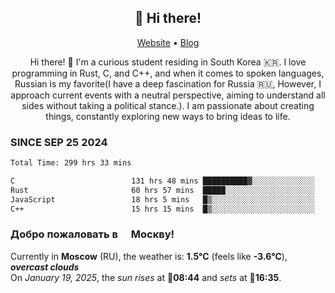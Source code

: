 <h2 align="center">👋 Hi there!</h2>
<p align="center">
  <a href="https://urdekcah.ru">Website</a> •
  <a href="https://urdekcah.blog">Blog</a>
</p>

<p align="center">
  Hi there! 👋 I'm a curious student residing in South Korea 🇰🇷. I love programming in Rust, C, and C++, and when it comes to spoken languages, Russian is my favorite(I have a deep fascination for Russia 🇷🇺, However, I approach current events with a neutral perspective, aiming to understand all sides without taking a political stance.). I am passionate about creating things, constantly exploring new ways to bring ideas to life.
</p>

### SINCE SEP 25 2024
<!--START_SECTION:waka-->
<!--LAST_WAKA_UPDATE:2025-01-18 18:25:19-->
```txt
Total Time: 299 hrs 33 mins

C                          131 hrs 48 mins ██████████▓░░░░░░░░░░░░░░   42.73 %
Rust                       60 hrs 57 mins  █████░░░░░░░░░░░░░░░░░░░░   19.76 %
JavaScript                 18 hrs 5 mins   █▒░░░░░░░░░░░░░░░░░░░░░░░   05.87 %
C++                        15 hrs 15 mins  █▒░░░░░░░░░░░░░░░░░░░░░░░   04.95 %
```
<!--END_SECTION:waka-->

<h3>Добро пожаловать в <img src="https://cdn-icons-png.flaticon.com/512/197/197408.png" width="13"/> Москву!</h3>

<!--START_SECTION:weather:moscow-->
<!--LAST_WEATHER_UPDATE:2025-01-19 01:41:22-->
Currently in **Moscow** (RU), the weather is: **1.5°C** (feels like **-3.6°C**), ***overcast clouds***<br/>
On *January 19, 2025*, the *sun rises* at 🌅**08:44** and *sets* at 🌇**16:35**.
<!--END_SECTION:weather-->
